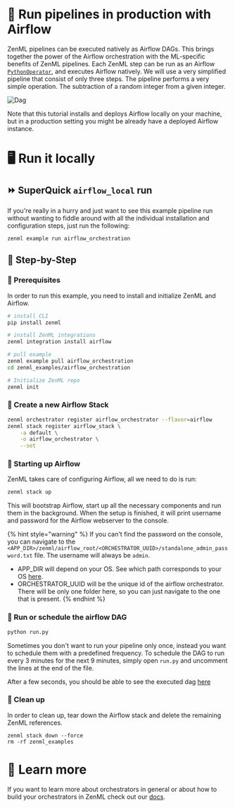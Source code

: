 # 🏃 Run pipelines in production with Airflow

ZenML pipelines can be executed natively as Airflow DAGs. This brings together
the power of the Airflow orchestration with the ML-specific benefits of ZenML
pipelines. Each ZenML step can be run as an Airflow
[`PythonOperator`](https://airflow.apache.org/docs/apache-airflow/stable/howto/operator/python.html),
and executes Airflow natively. We will use a very simplified pipeline that consist of only three steps.
The pipeline performs a very simple operation. The subtraction of a random integer from a given integer.

![Dag](assets/DAG.png)

Note that this tutorial installs and deploys Airflow locally on your machine,
but in a production setting you might be already have a deployed Airflow instance. 

# 🖥 Run it locally

## ⏩ SuperQuick `airflow_local` run

If you're really in a hurry and just want to see this example pipeline run
without wanting to fiddle around with all the individual installation and
configuration steps, just run the following:

```shell
zenml example run airflow_orchestration
```


## 👣 Step-by-Step
### 📄 Prerequisites 

In order to run this example, you need to install and initialize ZenML and
Airflow.

```bash
# install CLI
pip install zenml

# install ZenML integrations
zenml integration install airflow

# pull example
zenml example pull airflow_orchestration
cd zenml_examples/airflow_orchestration

# Initialize ZenML repo
zenml init
```

### 🥞 Create a new Airflow Stack

```bash
zenml orchestrator register airflow_orchestrator --flavor=airflow
zenml stack register airflow_stack \
    -a default \
    -o airflow_orchestrator \
    --set
```

### 🏁️ Starting up Airflow

ZenML takes care of configuring Airflow, all we need to do is run:

```bash
zenml stack up
```

This will bootstrap Airflow, start up all the necessary components and run them
in the background. When the setup is finished, it will print username and
password for the Airflow webserver to the console.

{% hint style="warning" %} If you can't find the password on the console, you
can navigate to the
`<APP_DIR>/zenml/airflow_root/<ORCHESTRATOR_UUID>/standalone_admin_password.txt`
file. The username will always be `admin`.

- APP_DIR will depend on your OS. See which path corresponds to your OS
  [here](https://click.palletsprojects.com/en/8.0.x/api/#click.get_app_dir).
- ORCHESTRATOR_UUID will be the unique id of the airflow orchestrator. There will be only one
  folder here, so you can just navigate to the one that is present.
  {% endhint %}

### 📆 Run or schedule the airflow DAG

```bash
python run.py
```

Sometimes you don't want to run your pipeline only once, instead you want to schedule them with a predefined frequency.
To schedule the DAG to run every 3 minutes for the next 9 minutes, simply open `run.py` and uncomment the lines at the 
end of the file.

After a few seconds, you should be able to see the executed dag
[here](http://0.0.0.0:8080/tree?dag_id=airflow_example_pipeline)

### 🧽 Clean up

In order to clean up, tear down the Airflow stack and delete the remaining ZenML
references.

```shell
zenml stack down --force
rm -rf zenml_examples
```

# 📜 Learn more

If you want to learn more about orchestrators in general or about how to build your orchestrators in ZenML
check out our [docs](https://docs.zenml.io/component-gallery/orchestrators/orchestrators).
